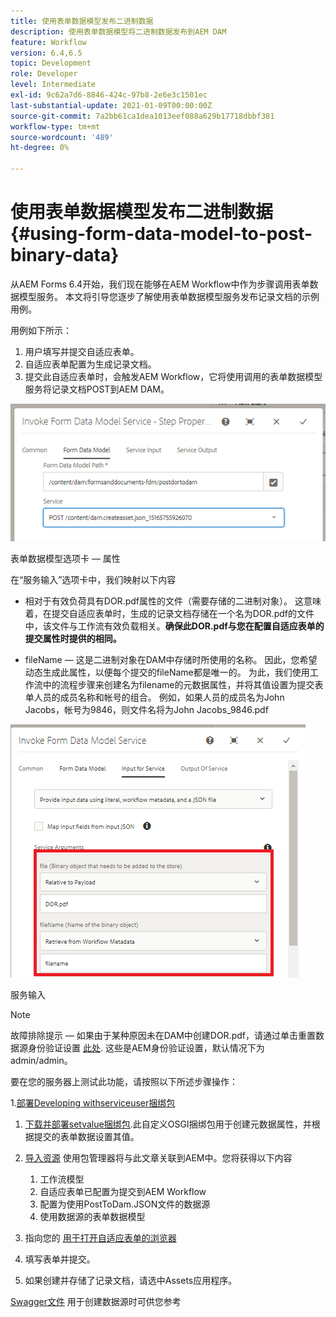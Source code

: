 ```yaml
---
title: 使用表单数据模型发布二进制数据
description: 使用表单数据模型将二进制数据发布到AEM DAM
feature: Workflow
version: 6.4,6.5
topic: Development
role: Developer
level: Intermediate
exl-id: 9c62a7d6-8846-424c-97b8-2e6e3c1501ec
last-substantial-update: 2021-01-09T00:00:00Z
source-git-commit: 7a2bb61ca1dea1013eef088a629b17718dbbf381
workflow-type: tm+mt
source-wordcount: '489'
ht-degree: 0%

---
```


# 使用表单数据模型发布二进制数据{#using-form-data-model-to-post-binary-data}

从AEM Forms 6.4开始，我们现在能够在AEM Workflow中作为步骤调用表单数据模型服务。 本文将引导您逐步了解使用表单数据模型服务发布记录文档的示例用例。

用例如下所示：

1. 用户填写并提交自适应表单。
1. 自适应表单配置为生成记录文档。
1. 提交此自适应表单时，会触发AEM Workflow，它将使用调用的表单数据模型服务将记录文档POST到AEM DAM。

![posttodam](assets/posttodamshot1.png)

表单数据模型选项卡 — 属性

在“服务输入”选项卡中，我们映射以下内容

* 相对于有效负荷具有DOR.pdf属性的文件（需要存储的二进制对象）。 这意味着，在提交自适应表单时，生成的记录文档存储在一个名为DOR.pdf的文件中，该文件与工作流有效负载相关。**确保此DOR.pdf与您在配置自适应表单的提交属性时提供的相同。**

* fileName — 这是二进制对象在DAM中存储时所使用的名称。 因此，您希望动态生成此属性，以便每个提交的fileName都是唯一的。 为此，我们使用工作流中的流程步骤来创建名为filename的元数据属性，并将其值设置为提交表单人员的成员名称和帐号的组合。 例如，如果人员的成员名为John Jacobs，帐号为9846，则文件名将为John Jacobs_9846.pdf

![fdmserviceinput](assets/fdminputservice.png)

服务输入

>[!NOTE]
>
>故障排除提示 — 如果由于某种原因未在DAM中创建DOR.pdf，请通过单击重置数据源身份验证设置 [此处](http://localhost:4502/mnt/overlay/fd/fdm/gui/components/admin/fdmcloudservice/properties.html?item=%2Fconf%2Fglobal%2Fsettings%2Fcloudconfigs%2Ffdm%2Fpostdortodam). 这些是AEM身份验证设置，默认情况下为admin/admin。

要在您的服务器上测试此功能，请按照以下所述步骤操作：

1.[部署Developing withserviceuser捆绑包](/help/forms/assets/common-osgi-bundles/DevelopingWithServiceUser.jar)

1. [下载并部署setvalue捆绑包](/help/forms/assets/common-osgi-bundles/SetValueApp.core-1.0-SNAPSHOT.jar).此自定义OSGI捆绑包用于创建元数据属性，并根据提交的表单数据设置其值。

1. [导入资源](assets/postdortodam.zip) 使用包管理器将与此文章关联到AEM中。您将获得以下内容

   1. 工作流模型
   1. 自适应表单已配置为提交到AEM Workflow
   1. 配置为使用PostToDam.JSON文件的数据源
   1. 使用数据源的表单数据模型

1. 指向您的 [用于打开自适应表单的浏览器](http://localhost:4502/content/dam/formsanddocuments/helpx/timeoffrequestform/jcr:content?wcmmode=disabled)
1. 填写表单并提交。
1. 如果创建并存储了记录文档，请选中Assets应用程序。


[Swagger文件](http://localhost:4502/conf/global/settings/cloudconfigs/fdm/postdortodam/jcr:content/swaggerFile) 用于创建数据源时可供您参考
